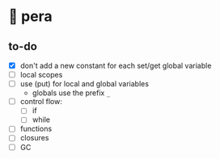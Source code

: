 # 🍐 pera

## to-do

- [x] don't add a new constant for each set/get global variable
- [ ] local scopes
- [ ] use (put) for local and global variables
    - globals use the prefix `_`
- [ ] control flow:
    - [ ] if
    - [ ] while
- [ ] functions
- [ ] closures
- [ ] GC
